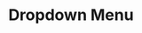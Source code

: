 ---
title: Dropdown Menu
description: Displays a menu to the user — such as a set of actions or functions — triggered by a button.
example: DropdownMenu
baseDir: dropdown-menu
files: 
    - index.ts
    - DropdownMenuContent.svelte
    - DropdownMenuItem.svelte
    - DropdownMenuLabel.svelte
    - DropdownMenuSeparator.svelte
    - DropdownMenuShortcut.svelte
    - DropdownMenuSubContent.svelte
    - DropdownMenuSubtrigger.svelte
---